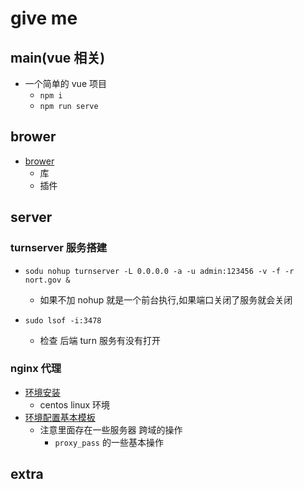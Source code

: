 # give me

## main(vue 相关)

- 一个简单的 vue 项目
  - `npm i`
  - `npm run serve`

## brower

- [brower](./browser/readme.md)
  - 库
  - 插件

## server

### turnserver 服务搭建

- `sodu nohup turnserver -L 0.0.0.0 -a -u admin:123456 -v -f -r nort.gov &`

  - 如果不加 nohup 就是一个前台执行,如果端口关闭了服务就会关闭

- `sudo lsof -i:3478`
  - 检查 后端 turn 服务有没有打开

### nginx 代理

- [环境安装](https://blog.csdn.net/yucaifu1989/article/details/125408091)
  - centos linux 环境
- [环境配置基本模板](./lib/conf.conf)
  - 注意里面存在一些服务器 跨域的操作
    - `proxy_pass` 的一些基本操作

## extra
